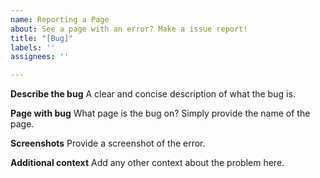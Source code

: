 ```yaml
---
name: Reporting a Page
about: See a page with an error? Make a issue report!
title: "[Bug]"
labels: ''
assignees: ''

---
```


**Describe the bug**
A clear and concise description of what the bug is.

**Page with bug**
What page is the bug on? Simply provide the name of the page.

**Screenshots**
Provide a screenshot of the error.

**Additional context**
Add any other context about the problem here.
